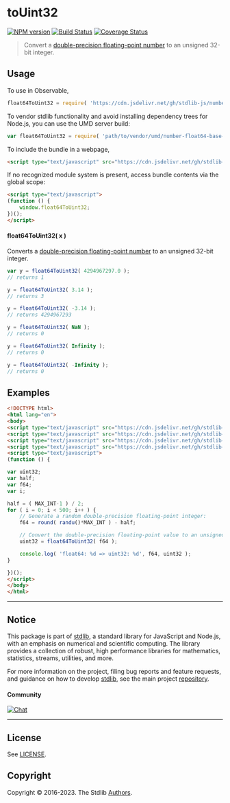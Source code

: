 <!--

@license Apache-2.0

Copyright (c) 2018 The Stdlib Authors.

Licensed under the Apache License, Version 2.0 (the "License");
you may not use this file except in compliance with the License.
You may obtain a copy of the License at

   http://www.apache.org/licenses/LICENSE-2.0

Unless required by applicable law or agreed to in writing, software
distributed under the License is distributed on an "AS IS" BASIS,
WITHOUT WARRANTIES OR CONDITIONS OF ANY KIND, either express or implied.
See the License for the specific language governing permissions and
limitations under the License.

-->

# toUint32

[![NPM version][npm-image]][npm-url] [![Build Status][test-image]][test-url] [![Coverage Status][coverage-image]][coverage-url] <!-- [![dependencies][dependencies-image]][dependencies-url] -->

> Convert a [double-precision floating-point number][ieee754] to an unsigned 32-bit integer.



<section class="usage">

## Usage

To use in Observable,

```javascript
float64ToUint32 = require( 'https://cdn.jsdelivr.net/gh/stdlib-js/number-float64-base-to-uint32@umd/browser.js' )
```

To vendor stdlib functionality and avoid installing dependency trees for Node.js, you can use the UMD server build:

```javascript
var float64ToUint32 = require( 'path/to/vendor/umd/number-float64-base-to-uint32/index.js' )
```

To include the bundle in a webpage,

```html
<script type="text/javascript" src="https://cdn.jsdelivr.net/gh/stdlib-js/number-float64-base-to-uint32@umd/browser.js"></script>
```

If no recognized module system is present, access bundle contents via the global scope:

```html
<script type="text/javascript">
(function () {
    window.float64ToUint32;
})();
</script>
```

#### float64ToUint32( x )

Converts a [double-precision floating-point number][ieee754] to an unsigned 32-bit integer.

```javascript
var y = float64ToUint32( 4294967297.0 );
// returns 1

y = float64ToUint32( 3.14 );
// returns 3

y = float64ToUint32( -3.14 );
// returns 4294967293

y = float64ToUint32( NaN );
// returns 0

y = float64ToUint32( Infinity );
// returns 0

y = float64ToUint32( -Infinity );
// returns 0
```

</section>

<!-- /.usage -->

<section class="examples">

## Examples

<!-- eslint no-undef: "error" -->

```html
<!DOCTYPE html>
<html lang="en">
<body>
<script type="text/javascript" src="https://cdn.jsdelivr.net/gh/stdlib-js/random-base-randu@umd/browser.js"></script>
<script type="text/javascript" src="https://cdn.jsdelivr.net/gh/stdlib-js/math-base-special-round@umd/browser.js"></script>
<script type="text/javascript" src="https://cdn.jsdelivr.net/gh/stdlib-js/constants-uint32-max@umd/browser.js"></script>
<script type="text/javascript" src="https://cdn.jsdelivr.net/gh/stdlib-js/number-float64-base-to-uint32@umd/browser.js"></script>
<script type="text/javascript">
(function () {

var uint32;
var half;
var f64;
var i;

half = ( MAX_INT-1 ) / 2;
for ( i = 0; i < 500; i++ ) {
    // Generate a random double-precision floating-point integer:
    f64 = round( randu()*MAX_INT ) - half;

    // Convert the double-precision floating-point value to an unsigned 32-bit integer:
    uint32 = float64ToUint32( f64 );

    console.log( 'float64: %d => uint32: %d', f64, uint32 );
}

})();
</script>
</body>
</html>
```

</section>

<!-- /.examples -->

<!-- Section for related `stdlib` packages. Do not manually edit this section, as it is automatically populated. -->

<section class="related">

</section>

<!-- /.related -->

<!-- Section for all links. Make sure to keep an empty line after the `section` element and another before the `/section` close. -->


<section class="main-repo" >

* * *

## Notice

This package is part of [stdlib][stdlib], a standard library for JavaScript and Node.js, with an emphasis on numerical and scientific computing. The library provides a collection of robust, high performance libraries for mathematics, statistics, streams, utilities, and more.

For more information on the project, filing bug reports and feature requests, and guidance on how to develop [stdlib][stdlib], see the main project [repository][stdlib].

#### Community

[![Chat][chat-image]][chat-url]

---

## License

See [LICENSE][stdlib-license].


## Copyright

Copyright &copy; 2016-2023. The Stdlib [Authors][stdlib-authors].

</section>

<!-- /.stdlib -->

<!-- Section for all links. Make sure to keep an empty line after the `section` element and another before the `/section` close. -->

<section class="links">

[npm-image]: http://img.shields.io/npm/v/@stdlib/number-float64-base-to-uint32.svg
[npm-url]: https://npmjs.org/package/@stdlib/number-float64-base-to-uint32

[test-image]: https://github.com/stdlib-js/number-float64-base-to-uint32/actions/workflows/test.yml/badge.svg?branch=main
[test-url]: https://github.com/stdlib-js/number-float64-base-to-uint32/actions/workflows/test.yml?query=branch:main

[coverage-image]: https://img.shields.io/codecov/c/github/stdlib-js/number-float64-base-to-uint32/main.svg
[coverage-url]: https://codecov.io/github/stdlib-js/number-float64-base-to-uint32?branch=main

<!--

[dependencies-image]: https://img.shields.io/david/stdlib-js/number-float64-base-to-uint32.svg
[dependencies-url]: https://david-dm.org/stdlib-js/number-float64-base-to-uint32/main

-->

[chat-image]: https://img.shields.io/gitter/room/stdlib-js/stdlib.svg
[chat-url]: https://gitter.im/stdlib-js/stdlib/

[stdlib]: https://github.com/stdlib-js/stdlib

[stdlib-authors]: https://github.com/stdlib-js/stdlib/graphs/contributors

[umd]: https://github.com/umdjs/umd
[es-module]: https://developer.mozilla.org/en-US/docs/Web/JavaScript/Guide/Modules

[deno-url]: https://github.com/stdlib-js/number-float64-base-to-uint32/tree/deno
[umd-url]: https://github.com/stdlib-js/number-float64-base-to-uint32/tree/umd
[esm-url]: https://github.com/stdlib-js/number-float64-base-to-uint32/tree/esm
[branches-url]: https://github.com/stdlib-js/number-float64-base-to-uint32/blob/main/branches.md

[stdlib-license]: https://raw.githubusercontent.com/stdlib-js/number-float64-base-to-uint32/main/LICENSE

[ieee754]: https://en.wikipedia.org/wiki/IEEE_754-1985

</section>

<!-- /.links -->
